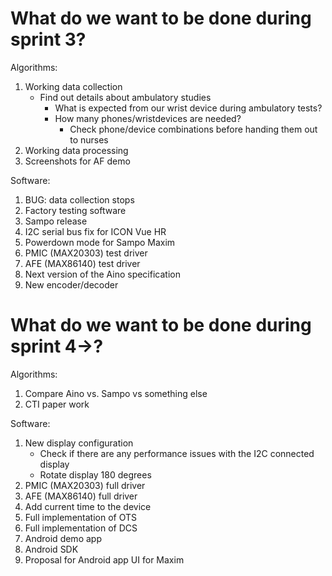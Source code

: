 
# What do we want to be done during sprint 3?

Algorithms:
1. Working data collection
    + Find out details about ambulatory studies
        * What is expected from our wrist device during ambulatory tests?
        * How many phones/wristdevices are needed?
            - Check phone/device combinations before handing them out to nurses
2. Working data processing
3. Screenshots for AF demo

Software:
1. BUG: data collection stops
2. Factory testing software
3. Sampo release
4. I2C serial bus fix for ICON Vue HR
5. Powerdown mode for Sampo Maxim
6. PMIC (MAX20303) test driver
7. AFE (MAX86140) test driver
8. Next version of the Aino specification
9. New encoder/decoder


# What do we want to be done during sprint 4->?

Algorithms:
1. Compare Aino vs. Sampo vs something else
2. CTI paper work

Software:
1. New display configuration
    + Check if there are any performance issues with the I2C connected display
    + Rotate display 180 degrees
2. PMIC (MAX20303) full driver
3. AFE (MAX86140) full driver
4. Add current time to the device
5. Full implementation of OTS
6. Full implementation of DCS
7. Android demo app
8. Android SDK
9. Proposal for Android app UI for Maxim
